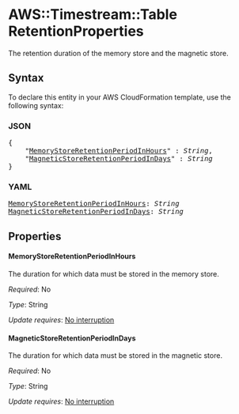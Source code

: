 # AWS::Timestream::Table RetentionProperties

The retention duration of the memory store and the magnetic store.

## Syntax

To declare this entity in your AWS CloudFormation template, use the following syntax:

### JSON

<pre>
{
    "<a href="#memorystoreretentionperiodinhours" title="MemoryStoreRetentionPeriodInHours">MemoryStoreRetentionPeriodInHours</a>" : <i>String</i>,
    "<a href="#magneticstoreretentionperiodindays" title="MagneticStoreRetentionPeriodInDays">MagneticStoreRetentionPeriodInDays</a>" : <i>String</i>
}
</pre>

### YAML

<pre>
<a href="#memorystoreretentionperiodinhours" title="MemoryStoreRetentionPeriodInHours">MemoryStoreRetentionPeriodInHours</a>: <i>String</i>
<a href="#magneticstoreretentionperiodindays" title="MagneticStoreRetentionPeriodInDays">MagneticStoreRetentionPeriodInDays</a>: <i>String</i>
</pre>

## Properties

#### MemoryStoreRetentionPeriodInHours

The duration for which data must be stored in the memory store.

_Required_: No

_Type_: String

_Update requires_: [No interruption](https://docs.aws.amazon.com/AWSCloudFormation/latest/UserGuide/using-cfn-updating-stacks-update-behaviors.html#update-no-interrupt)

#### MagneticStoreRetentionPeriodInDays

The duration for which data must be stored in the magnetic store.

_Required_: No

_Type_: String

_Update requires_: [No interruption](https://docs.aws.amazon.com/AWSCloudFormation/latest/UserGuide/using-cfn-updating-stacks-update-behaviors.html#update-no-interrupt)

